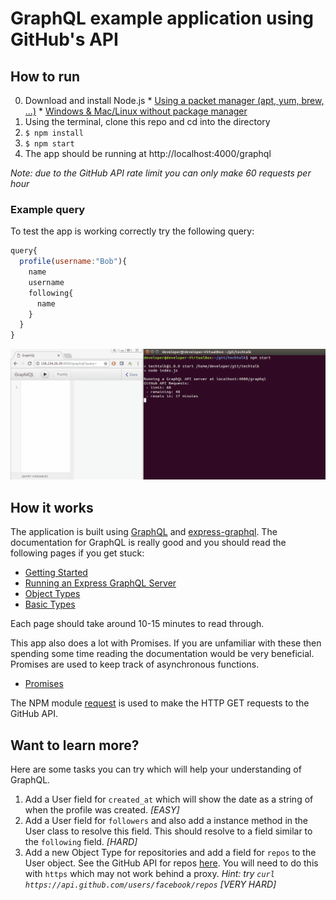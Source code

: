 # GraphQL example application using GitHub's API

## How to run
  0. Download and install Node.js
    * [Using a packet manager (apt, yum, brew, ...)](https://nodejs.org/en/download/package-manager/)
    * [Windows & Mac/Linux without package manager](https://nodejs.org/en/download/)
  1. Using the terminal, clone this repo and cd into the directory
  2. ```$ npm install```
  3. ```$ npm start```
  4. The app should be running at http://localhost:4000/graphql

_Note: due to the GitHub API rate limit you can only make 60 requests per hour_

### Example query
To test the app is working correctly try the following query:
```js
query{
  profile(username:"Bob"){
    name
    username
    following{
      name
    }
  }
}
```

![gif](/extra/query_example.gif)

## How it works
The application is built using [GraphQL](https://www.npmjs.com/package/graphql) and [express-graphql](https://www.npmjs.com/package/express-graphql). The documentation for GraphQL is really good and you should read the following pages if you get stuck:
  * [Getting Started](http://graphql.org/graphql-js/)
  * [Running an Express GraphQL Server](http://graphql.org/graphql-js/running-an-express-graphql-server/)
  * [Object Types](http://graphql.org/graphql-js/object-types/)
  * [Basic Types](http://graphql.org/graphql-js/basic-types/)

Each page should take around 10-15 minutes to read through.

This app also does a lot with Promises. If you are unfamiliar with these then spending some time reading the documentation would be very beneficial. Promises are used to keep track of asynchronous functions.
  * [Promises](https://www.promisejs.org/)

The NPM module [request](https://www.npmjs.com/package/request) is used to make the HTTP GET requests to the GitHub API.


## Want to learn more?
Here are some tasks you can try which will help your understanding of GraphQL.

  1. Add a User field for `created_at` which will show the date as a string of when the profile was created. _[EASY]_
  2. Add a User field for `followers` and also add a instance method in the User class to resolve this field. This should resolve to a field similar to the `following` field. _[HARD]_
  3. Add a new Object Type for repositories and add a field for `repos` to the User object. See the GitHub API for repos [here](https://developer.github.com/v3/repos/). You will need to do this with `https` which may not work behind a proxy. _Hint: try ```curl https://api.github.com/users/facebook/repos```_ _[VERY HARD]_
